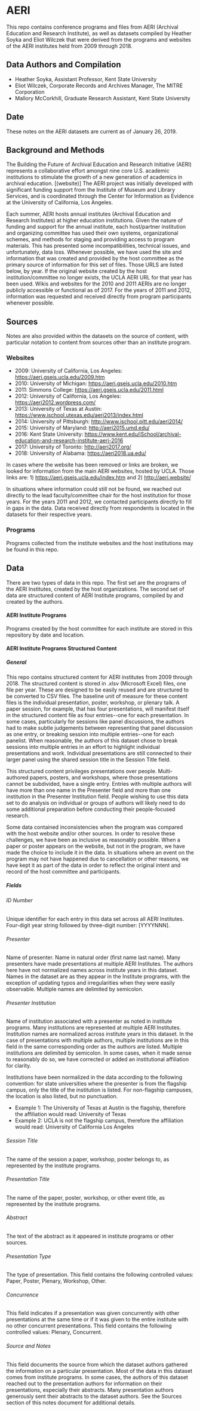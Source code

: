 # AERI
This repo contains conference programs and files from AERI (Archival Education and Research Institute), as well as datasets compiled by Heather Soyka and Eliot Wilczek that were derived from the programs and websites of the AERI institutes held from 2009 through 2018. 

## Data Authors and Compilation
* Heather Soyka, Assistant Professor, Kent State University
* Eliot Wilczek, Corporate Records and Archives Manager, The MITRE Corporation
* Mallory McCorkhill, Graduate Research Assistant, Kent State University

## Date
These notes on the AERI datasets are current as of January 26, 2019.

## Background and Methods

The Building the Future of Archival Education and Research Initiative (AERI) represents a collaborative effort amongst nine core U.S. academic institutions to stimulate the growth of a new generation of academics in archival education. [(website)] The AERI project was initially developed with significant funding support from the Institute of Museum and Library Services, and is coordinated through the Center for Information as Evidence at the University of California, Los Angeles. 

Each summer, AERI hosts annual institutes (Archival Education and Research Institutes) at higher education institutions. Given the nature of funding and support for the annual institute, each host/partner institution and organizing committee has used their own systems, organizational schemes, and methods for staging and providing access to program materials. This has presented some incompatibilities, technical issues, and unfortunately, data loss. Whenever possible, we have used the site and information that was created and provided by the host committee as the primary source of information for this set of files. Those URLS are listed below, by year. If the original website created by the host institution/committee no longer exists, the UCLA AERI URL for that year has been used. Wikis and websites for the 2010 and 2011 AERIs are no longer publicly accessible or functional as of 2017. For the years of 2011 and 2012, information was requested and received directly from program participants whenever possible. 

## Sources
Notes are also provided within the datasets on the source of content, with particular notation to content from sources other than an institute program. 

### Websites

* 2009: University of California, Los Angeles: https://aeri.gseis.ucla.edu/2009.htm
* 2010: University of Michigan: https://aeri.gseis.ucla.edu/2010.htm
* 2011: Simmons College: https://aeri.gseis.ucla.edu/2011.html
* 2012: University of California, Los Angeles: https://aeri2012.wordpress.com/
* 2013: University of Texas at Austin: https://www.ischool.utexas.edu/aeri2013/index.html
* 2014: University of Pittsburgh: http://www.ischool.pitt.edu/aeri2014/
* 2015: University of Maryland: http://aeri2015.umd.edu/
* 2016: Kent State University: https://www.kent.edu/iSchool/archival-education-and-research-institute-aeri-2016
* 2017: University of Toronto: http://aeri2017.org/
* 2018: University of Alabama: https://aeri2018.ua.edu/


In cases where the website has been removed or links are broken, we looked for information from the main AERI websites, hosted by UCLA. Those links are: 1) https://aeri.gseis.ucla.edu/index.htm  and 2) http://aeri.website/

In situations where information could still not be found, we reached out directly to the lead faculty/committee chair for the host institution for those years. For the years 2011 and 2012, we contacted participants directly to fill in gaps in the data. Data received directly from respondents is located in the datasets for their respective years. 


### Programs
Programs collected from the institute websites and the host institutions may be found in this repo. 

## Data 

There are two types of data in this repo. The first set are the programs of the AERI Institutes, created by the host organizations. The second set of data are structured content of AERI Institute programs, compiled by and created by the authors. 

#### AERI Institute Programs
Programs created by the host committee for each institute are stored in this repository by date and location. 

#### AERI Institute Programs Structured Content

##### General
This repo contains structured content for AERI institutes from 2009 through 2018. The structured content is stored in .xlsv (Microsoft Excel) files, one file per year. These are designed to be easily reused and are structured to be converted to CSV files. 
The baseline unit of measure for these content files is the individual presentation, poster, workshop, or plenary talk. A paper session, for example, that has four presentations, will manifest itself in the structured content file as four entries--one for each presentation. In some cases, particularly for sessions like panel discussions, the authors had to make subtle judgements between representing that panel discussion as one entry, or breaking session into multiple entries--one for each panelist. When reasonable, the authors of this dataset chose to break sessions into multiple entries in an effort to highlight individual presentations and work. Individual presentations are still connected to their larger panel using the shared session title in the Session Title field.

This structured content privileges presentations over people. Multi-authored papers,  posters, and workshops, where those presentations cannot be subdivided, have a single entry. Entries with multiple authors will have more than one name in the Presenter field and more than one institution in the Presenter Institution field. People wishing to use this data set to do analysis on individual or groups of authors will likely need to do some additional preparation before conducting their people-focused research.

Some data contained inconsistencies when the program was compared with the host website and/or other sources. In order to resolve these challenges, we have been as inclusive as reasonably possible. When a paper or poster appears on the website, but not in the program, we have made the choice to include it in the data. In situations where an event on the program may not have happened due to cancellation or other reasons, we have kept it as part of the data in order to reflect the original intent and record of the host committee and participants.

##### Fields
###### ID Number
Unique identifier for each entry in this data set across all AERI Institutes. Four-digit year string followed by three-digit number: [YYYYNNN].

###### Presenter
Name of presenter. Name in natural order (first name last name). Many presenters have made presentations at multiple AERI Institutes. The authors here have not normalized names across institute years in this dataset. Names in the dataset are as they appear in the Institute programs, with the exception of updating typos and irregularities when they were easily observable.  Multiple names are delimited by semicolon.

###### Presenter Institution
Name of institution associated with a presenter as noted in institute programs. Many institutions are represented at multiple AERI Institutes. Institution names are normalized across institute years in this dataset. In the case of presentations with multiple authors, multiple institutions are in this field in the same corresponding order as the authors are listed. Multiple institutions are delimited by semicolon. In some cases, when it made sense to reasonably do so, we have corrected or added an institutional affiliation for clarity. 

Institutions have been normalized in the data according to the following convention: for state universities where the presenter is from the flagship campus, only the title of the institution is listed. For non-flagship campuses, the location is also listed, but no punctuation. 
* Example 1: The University of Texas at Austin is the flagship, therefore the affiliation would read: University of Texas
* Example 2: UCLA is not the flagship campus, therefore the affiliation would read: University of California Los Angeles


###### Session Title
The name of the session a paper, workshop, poster belongs to, as represented by the institute programs. 

###### Presentation Title
The name of the paper, poster, workshop, or other event title, as represented by the institute programs.  

###### Abstract
The text of the abstract as it appeared in institute programs or other sources.    

###### Presentation Type
The type of presentation. This field contains the following controlled values: Paper, Poster, Plenary, Workshop, Other.

###### Concurrence 
This field indicates if a presentation was given concurrently with other presentations at the same time or if it was given to the entire institute with no other concurrent presentations. This field contains the following controlled values: Plenary, Concurrent.

###### Source and Notes
This field documents the source from which the dataset authors gathered the information on a particular presentation. Most of the data in this dataset comes from institute programs. In some cases, the authors of this dataset reached out to the presentation authors for information on their presentations, especially their abstracts. Many presentation authors generously sent their abstracts to the dataset authors. See the Sources section of this notes document for additional details.  


